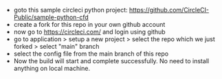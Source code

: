 - goto this sample circleci python project: https://github.com/CircleCI-Public/sample-python-cfd
- create a fork for this repo in your own github account
- now go to https://circleci.com/ and login using github
- go to application > setup a new project > select the repo which we just forked > select "main" branch
- select the config file from the main branch of this repo
- Now the build will start and complete successfully. No need to install anything on local machine.